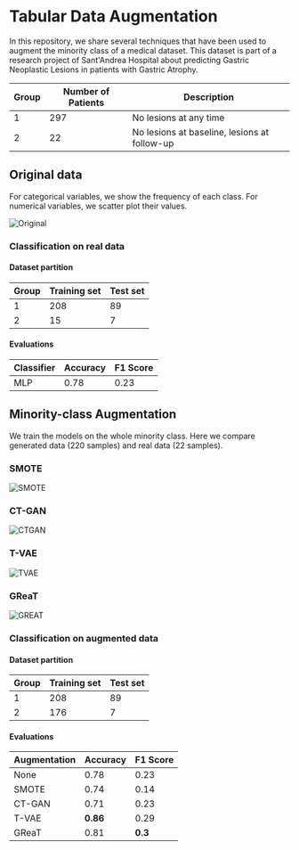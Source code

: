 # Tabular Data Augmentation

In this repository, we share several techniques that have been used to augment the minority class of a medical dataset.
This dataset is part of a research project of Sant'Andrea Hospital about predicting Gastric Neoplastic Lesions in patients with Gastric Atrophy.


| Group | Number of Patients | Description                                  |
|-------|--------------------|----------------------------------------------|
| 1     | 297                | No lesions at any time                       |
| 2     | 22                 | No lesions at baseline, lesions at follow-up |


## Original data
For categorical variables, we show the frequency of each class. For numerical variables, we scatter plot their values.


![Original](https://github.com/msilver22/data_augmentation/blob/56939602ad8cb0b3d98a671c493d1129830ac581/tabular_data_aug/images/original_data.png)

### Classification on real data

#### Dataset partition
| Group | Training set | Test set |
|-------|--------------|----------|
| 1     | 208          | 89       |
| 2     | 15           | 7        |
#### Evaluations
| Classifier | Accuracy | F1 Score |
|------------|----------|----------|
| MLP        | 0.78     | 0.23     |

## Minority-class Augmentation
We train the models on the whole minority class. Here we compare generated data (220 samples) and real data (22 samples).

### SMOTE
![SMOTE](https://github.com/msilver22/data_augmentation/blob/835e4665a2565a8c23d9ff478531074646adc40c/tabular_data_aug/images/smote_minority.png)
### CT-GAN
![CTGAN](https://github.com/msilver22/data_augmentation/blob/490999b4720a7ee8e7adb642da641d11df31592f/tabular_data_aug/images/ctgan_minority.png)
### T-VAE
![TVAE](https://github.com/msilver22/data_augmentation/blob/65bac066725f34528d0f5f53f1b84254effb2cf6/tabular_data_aug/images/tvae_minority.png)
### GReaT
![GREAT](https://github.com/msilver22/data_augmentation/blob/d62c7d92c80e560e740c5ae4b3e0cfea1cb2337b/tabular_data_aug/images/great_minority.png)

### Classification on augmented data
#### Dataset partition
| Group | Training set | Test set |
|-------|--------------|----------|
| 1     | 208          | 89       |
| 2     | 176          | 7        |
#### Evaluations
| Augmentation | Accuracy | F1 Score |
|--------------|----------|----------|
| None         | 0.78     | 0.23     |
| SMOTE        | 0.74     | 0.14     |
| CT-GAN       | 0.71     | 0.23     |
| T-VAE        | **0.86** | 0.29     |
| GReaT        | 0.81     | **0.3**  |






